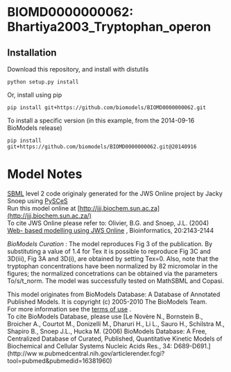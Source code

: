 # BIOMD0000000062: Bhartiya2003_Tryptophan_operon

## Installation

Download this repository, and install with distutils

`python setup.py install`

Or, install using pip

`pip install git+https://github.com/biomodels/BIOMD0000000062.git`

To install a specific version (in this example, from the 2014-09-16 BioModels release)

`pip install git+https://github.com/biomodels/BIOMD0000000062.git@20140916`


# Model Notes


[SBML](http://www.sbml.org/) level 2 code originaly generated for the JWS
Online project by Jacky Snoep using [PySCeS](http://pysces.sourceforge.net/)  
Run this model online at
[http://jjj.biochem.sun.ac.za](http://jjj.biochem.sun.ac.za/)  
To cite JWS Online please refer to: Olivier, B.G. and Snoep, J.L. (2004) [Web-
based modelling using JWS
Online](http://bioinformatics.oupjournals.org/cgi/content/abstract/20/13/2143)
, Bioinformatics, 20:2143-2144

_BioModels Curation_ : The model reproduces Fig 3 of the publication. By
substituting a value of 1.4 for Tex it is possible to reproduce Fig 3C and
3D(iii), Fig 3A and 3D(i), are obtained by setting Tex=0. Also, note that the
tryptophan concentrations have been normalized by 82 micromolar in the
figures; the normalized concetrations can be obtained via the parameters
To/s/t_norm. The model was successfully tested on MathSBML and Copasi.

This model originates from BioModels Database: A Database of Annotated
Published Models. It is copyright (c) 2005-2010 The BioModels Team.  
For more information see the [terms of
use](http://www.ebi.ac.uk/biomodels/legal.html) .  
To cite BioModels Database, please use [Le Novère N., Bornstein B., Broicher
A., Courtot M., Donizelli M., Dharuri H., Li L., Sauro H., Schilstra M.,
Shapiro B., Snoep J.L., Hucka M. (2006) BioModels Database: A Free,
Centralized Database of Curated, Published, Quantitative Kinetic Models of
Biochemical and Cellular Systems Nucleic Acids Res., 34: D689-D691.](http://ww
w.pubmedcentral.nih.gov/articlerender.fcgi?tool=pubmed&pubmedid=16381960)


